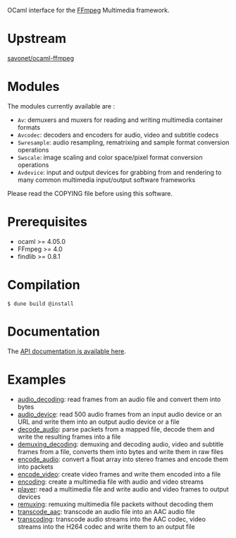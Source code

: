 OCaml interface for the [FFmpeg](http://ffmpeg.org/) Multimedia framework.


Upstream
========

[savonet/ocaml-ffmpeg](https://github.com/savonet/ocaml-ffmpeg/)


Modules
=======

The modules currently available are :
- `Av`: demuxers and muxers for reading and writing multimedia container
  formats
- `Avcodec`: decoders and encoders for audio, video and subtitle codecs
- `Swresample`: audio resampling, rematrixing and sample format
  conversion operations
- `Swscale`: image scaling and color space/pixel format conversion
  operations
- `Avdevice`: input and output devices for grabbing from and rendering
  to many common multimedia input/output software frameworks

Please read the COPYING file before using this software.


Prerequisites
=============

- ocaml >= 4.05.0
- FFmpeg >= 4.0
- findlib >= 0.8.1


Compilation
===========

    $ dune build @install


Documentation
=============

The [API documentation is available here](https://www.liquidsoap.info/ocaml-ffmpeg/docs/api/index.html).


Examples
========

- [audio_decoding](https://github.com/qheath/ocaml-ffmpeg/blob/master/examples/audio_decoding/audio_decoding.ml):
  read frames from an audio file and convert them into bytes
- [audio_device](https://github.com/qheath/ocaml-ffmpeg/blob/master/examples/audio_device/audio_device.ml):
  read 500 audio frames from an input audio device or an URL and write
  them into an output audio device or a file
- [decode_audio](https://github.com/qheath/ocaml-ffmpeg/blob/master/examples/decode_audio/decode_audio.ml):
  parse packets from a mapped file, decode them and write the resulting
  frames into a file
- [demuxing_decoding](https://github.com/qheath/ocaml-ffmpeg/blob/master/examples/demuxing_decoding/demuxing_decoding.ml):
  demuxing and decoding audio, video and subtitle frames from a file,
  converts them into bytes and write them in raw files
- [encode_audio](https://github.com/qheath/ocaml-ffmpeg/blob/master/examples/encode_audio/encode_audio.ml):
  convert a float array into stereo frames and encode them into packets
- [encode_video](https://github.com/qheath/ocaml-ffmpeg/blob/master/examples/encode_video/encode_video.ml):
  create video frames and write them encoded into a file
- [encoding](https://github.com/qheath/ocaml-ffmpeg/blob/master/examples/encoding/encoding.ml):
  create a multimedia file with audio and video streams
- [player](https://github.com/qheath/ocaml-ffmpeg/blob/master/examples/player/player.ml):
  read a multimedia file and write audio and video frames to output
  devices
- [remuxing](https://github.com/qheath/ocaml-ffmpeg/blob/master/examples/remuxing/remuxing.ml):
  remuxing multimedia file packets without decoding them
- [transcode_aac](https://github.com/qheath/ocaml-ffmpeg/blob/master/examples/transcode_aac/transcode_aac.ml):
  transcode an audio file into an AAC audio file
- [transcoding](https://github.com/qheath/ocaml-ffmpeg/blob/master/examples/transcoding/transcoding.ml):
  transcode audio streams into the AAC codec, video streams into the
  H264 codec and write them to an output file

